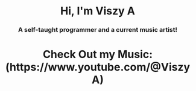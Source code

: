 <h1 align="center">Hi, I'm Viszy A</h1>
<h3 align="center">A self-taught programmer and a current music artist!</h3>
<h1 align="center">Check Out my Music: (https://www.youtube.com/@ViszyA)</h1>
